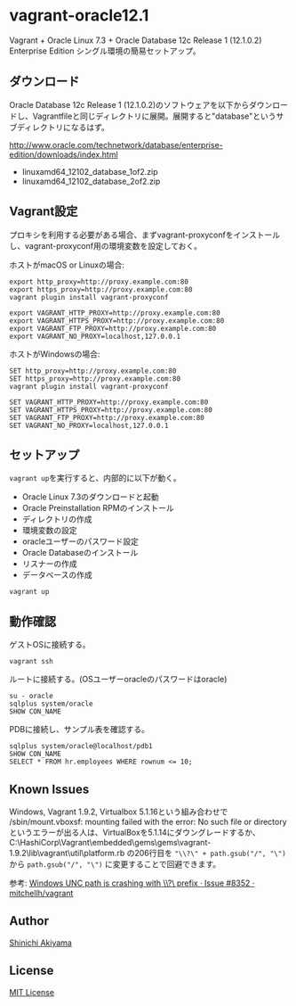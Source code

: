 vagrant-oracle12.1
==================

Vagrant + Oracle Linux 7.3 + Oracle Database 12c Release 1 (12.1.0.2) Enterprise Edition シングル環境の簡易セットアップ。

## ダウンロード

Oracle Database 12c Release 1 (12.1.0.2)のソフトウェアを以下からダウンロードし、Vagrantfileと同じディレクトリに展開。展開すると"database"というサブディレクトリになるはず。

http://www.oracle.com/technetwork/database/enterprise-edition/downloads/index.html

* linuxamd64_12102_database_1of2.zip
* linuxamd64_12102_database_2of2.zip

## Vagrant設定

プロキシを利用する必要がある場合、まずvagrant-proxyconfをインストールし、vagrant-proxyconf用の環境変数を設定しておく。

ホストがmacOS or Linuxの場合:
```
export http_proxy=http://proxy.example.com:80
export https_proxy=http://proxy.example.com:80
vagrant plugin install vagrant-proxyconf

export VAGRANT_HTTP_PROXY=http://proxy.example.com:80
export VAGRANT_HTTPS_PROXY=http://proxy.example.com:80
export VAGRANT_FTP_PROXY=http://proxy.example.com:80
export VAGRANT_NO_PROXY=localhost,127.0.0.1
```

ホストがWindowsの場合:
```
SET http_proxy=http://proxy.example.com:80
SET https_proxy=http://proxy.example.com:80
vagrant plugin install vagrant-proxyconf

SET VAGRANT_HTTP_PROXY=http://proxy.example.com:80
SET VAGRANT_HTTPS_PROXY=http://proxy.example.com:80
SET VAGRANT_FTP_PROXY=http://proxy.example.com:80
SET VAGRANT_NO_PROXY=localhost,127.0.0.1
```

## セットアップ

`vagrant up`を実行すると、内部的に以下が動く。

* Oracle Linux 7.3のダウンロードと起動
* Oracle Preinstallation RPMのインストール
* ディレクトリの作成
* 環境変数の設定
* oracleユーザーのパスワード設定
* Oracle Databaseのインストール
* リスナーの作成
* データベースの作成

```
vagrant up
```

## 動作確認

ゲストOSに接続する。

```
vagrant ssh
```

ルートに接続する。(OSユーザーoracleのパスワードはoracle)

```
su - oracle
sqlplus system/oracle
SHOW CON_NAME
```

PDBに接続し、サンプル表を確認する。

```
sqlplus system/oracle@localhost/pdb1
SHOW CON_NAME
SELECT * FROM hr.employees WHERE rownum <= 10;
```

## Known Issues ##

Windows, Vagrant 1.9.2, Virtualbox 5.1.16という組み合わせで /sbin/mount.vboxsf: mounting failed with the error: No such file or directory というエラーが出る人は、VirtualBoxを5.1.14にダウングレードするか、C:\HashiCorp\Vagrant\embedded\gems\gems\vagrant-1.9.2\lib\vagrant\util\platform.rb の206行目を `"\\?\" + path.gsub("/", "\")` から  `path.gsub("/", "\")` に変更することで回避できます。

参考: [Windows UNC path is crashing with \\\\?\\ prefix · Issue #8352 · mitchellh/vagrant](https://github.com/mitchellh/vagrant/issues/8352)

## Author ##

[Shinichi Akiyama](https://github.com/shakiyam)

## License ##

[MIT License](http://www.opensource.org/licenses/mit-license.php)
